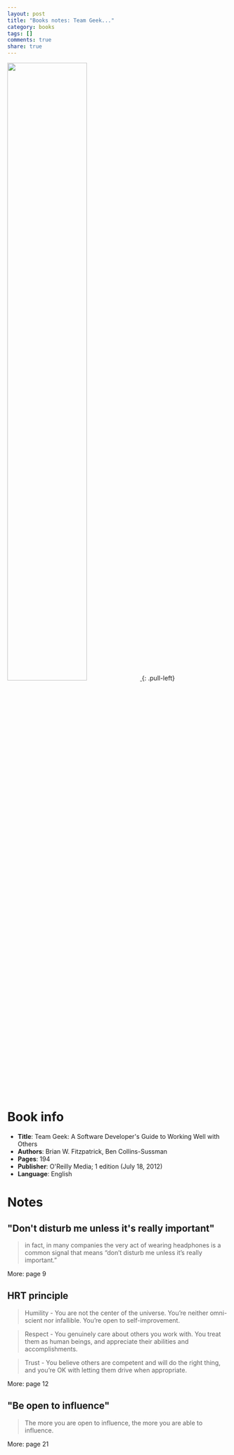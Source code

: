 ```yaml
---
layout: post
title: "Books notes: Team Geek..."
category: books
tags: []
comments: true
share: true
---
```


<a href="{{ site.url }}/images/book-team-geek.jpg">
  <img src="{{ site.url }}/images/book-team-geek.jpg" width="60%" height="60%"/>
</a>
<!-- ![Team Geek]({{ site.url }}/images/book-team-geek.jpg) -->
{: .pull-left}

# Book info

- **Title**: Team Geek: A Software Developer's Guide to Working Well with Others
- **Authors**: Brian W. Fitzpatrick, Ben Collins-Sussman
- **Pages**: 194
- **Publisher**: O'Reilly Media; 1 edition (July 18, 2012)
- **Language**: English

# Notes

## "Don't disturb me unless it's really important"

> in fact, in many companies the very act of wearing headphones is a common signal that means “don’t disturb me unless it’s really important.”

More: page 9

## HRT principle

> Humility - You are not the center of the universe. You’re neither omni- scient nor infallible. You’re open to self-improvement.

> Respect - You genuinely care about others you work with. You treat them as human beings, and appreciate their abilities and accomplishments.

> Trust - You believe others are competent and will do the right thing, and you’re OK with letting them drive when appropriate.

More: page 12

## "Be open to influence"

> The more you are open to influence, the more you are able to influence.

More: page 21

